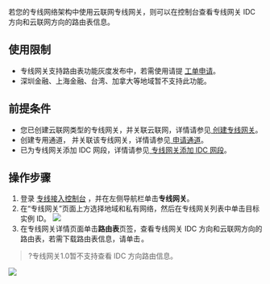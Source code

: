 若您的专线网络架构中使用云联网专线网关，则可以在控制台查看专线网关 IDC 方向和云联网方向的路由表信息。

## 使用限制
- 专线网关支持路由表功能灰度发布中，若需使用请提 [工单申请](https://console.cloud.tencent.com/workorder/category)。
- 深圳金融、上海金融、台湾、加拿大等地域暂不支持此功能。

## 前提条件
- 您已创建云联网类型的专线网关，并关联云联网，详情请参见[ 创建专线网关](https://cloud.tencent.com/document/product/216/19256)。
- 创建专用通道， 并关联该专线网关，详情请参见[ 申请通道](https://cloud.tencent.com/document/product/216/19250)。
- 已为专线网关添加 IDC 网段，详情请参见[ 专线网关添加 IDC 网段](https://cloud.tencent.com/document/product/216/50956)。

## 操作步骤
1. 登录 [专线接入控制台](https://console.cloud.tencent.com/dc/dc) ，并在左侧导航栏单击**专线网关**。
2. 在“专线网关”页面上方选择地域和私有网络，然后在专线网关列表中单击目标实例 ID。
   ![](https://main.qcloudimg.com/raw/d4ee4863ce89963496d990418a0329da.png)
3. 在专线网关详情页面单击**路由表**页签，查看专线网关 IDC 方向和云联网方向的路由表，若需下载路由表信息，请单击<img src="https://main.qcloudimg.com/raw/5be52268cd6656b7fccb91180c187035.svg" style="zoom:10%;" />。
>?专线网关1.0暂不支持查看 IDC 方向路由信息。
>
   ![](https://main.qcloudimg.com/raw/cf56dce36f844abf26482fdc8df34bc9.png)


